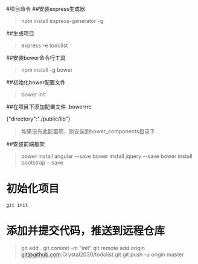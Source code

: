 #项目命令
##安装express生成器
> npm install express-generator -g

##生成项目
> express -e todolist

##安装bower命令行工具
> npm install -g bower

##初始化bower配置文件
> bower init

##在项目下添加配置文件 .bowerrrc

  {"directory":"./public/lib"}
  >如果没有此配置项，则安装到bower_components目录下


##安装前端框架

> bower install angular --save
> bower install jquery --save
> bower install bootstrap --save

# 初始化项目
```git init```

# 添加并提交代码，推送到远程仓库
> git add .
> git commit -m "init"
> git remote add origin git@github.com:Crystal2030/todolist.git
> git push -u origin master
